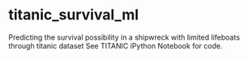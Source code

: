 # titanic_survival_ml
Predicting the survival possibility in a shipwreck with limited lifeboats through titanic dataset
See TITANIC iPython Notebook for code.
